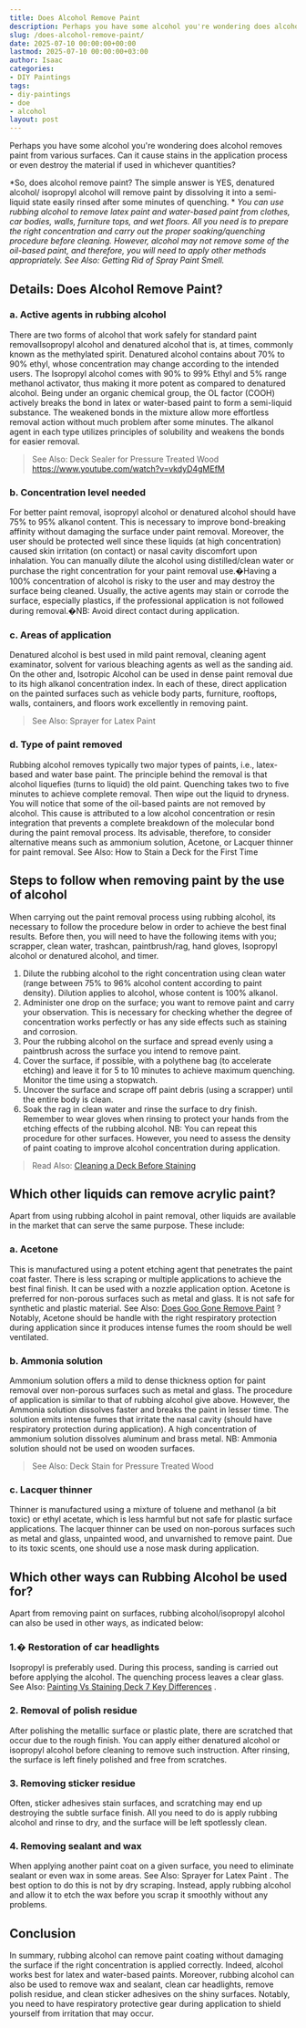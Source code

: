 ```yaml
---
title: Does Alcohol Remove Paint
description: Perhaps you have some alcohol you're wondering does alcohol removes paint from various surfaces. Can it cause stains in the application process or even...
slug: /does-alcohol-remove-paint/
date: 2025-07-10 00:00:00+00:00
lastmod: 2025-07-10 00:00:00+03:00
author: Isaac
categories:
- DIY Paintings
tags:
- diy-paintings
- doe
- alcohol
layout: post
---
```

Perhaps you have some alcohol you're wondering does alcohol removes paint from various surfaces. Can it cause stains in the application process or even destroy the material if used in whichever quantities?

*So, does alcohol remove paint? The simple answer is YES, denatured alcohol/ isopropyl alcohol will remove paint by dissolving it into a semi-liquid state easily rinsed after some minutes of quenching. *
*You can use rubbing alcohol to remove latex paint and water-based paint from clothes, car bodies, walls, furniture tops, and wet floors. All you need is to prepare the right concentration and carry out the proper soaking/quenching procedure before cleaning.*
*However, alcohol may not remove some of the oil-based paint, and therefore, you will need to apply other methods appropriately. See Also: Getting Rid of Spray Paint Smell.*
## Details: Does Alcohol Remove Paint?
### a. Active agents in rubbing alcohol
There are two forms of alcohol that work safely for standard paint removalIsopropyl alcohol and denatured alcohol that is, at times, commonly known as the methylated spirit.
Denatured alcohol contains about 70% to 90% ethyl, whose concentration may change according to the intended users.
The Isopropyl alcohol comes with 90% to 99% Ethyl and 5% range methanol activator, thus making it more potent as compared to denatured alcohol.
Being under an organic chemical group, the OL factor (COOH) actively breaks the bond in latex or water-based paint to form a semi-liquid substance.
The weakened bonds in the mixture allow more effortless removal action without much problem after some minutes. The alkanol agent in each type utilizes principles of solubility and weakens the bonds for easier removal.
> See Also:
> Deck Sealer for Pressure Treated Wood
https://www.youtube.com/watch?v=vkdyD4gMEfM
### b. Concentration level needed
For better paint removal, isopropyl alcohol or denatured alcohol should have 75% to 95% alkanol content. This is necessary to improve bond-breaking affinity without damaging the surface under paint removal.
Moreover, the user should be protected well since these liquids (at high concentration) caused skin irritation (on contact) or nasal cavity discomfort upon inhalation.
You can manually dilute the alcohol using distilled/clean water or purchase the right concentration for your paint removal use.�Having a 100% concentration of alcohol is risky to the user and may destroy the surface being cleaned.
Usually, the active agents may stain or corrode the surface, especially plastics, if the professional application is not followed during removal.�NB: Avoid direct contact during application.
### c. Areas of application
Denatured alcohol is best used in mild paint removal, cleaning agent examinator, solvent for various bleaching agents as well as the sanding aid.
On the other and, Isotropic Alcohol can be used in dense paint removal due to its high alkanol concentration index.
In each of these, direct application on the painted surfaces such as vehicle body parts, furniture, rooftops, walls, containers, and floors work excellently in removing paint.
> See Also:
> Sprayer for Latex Paint
### d. Type of paint removed
Rubbing alcohol removes typically two major types of paints, i.e., latex-based and water base paint. The principle behind the removal is that alcohol liquefies (turns to liquid) the old paint.
Quenching takes two to five minutes to achieve complete removal. Then wipe out the liquid to dryness.
You will notice that some of the oil-based paints are not removed by alcohol. This cause is attributed to a low alcohol concentration or resin integration that prevents a complete breakdown of the molecular bond during the paint removal process.
Its advisable, therefore, to consider alternative means such as ammonium solution, Acetone, or Lacquer thinner for paint removal. See Also:
How to Stain a Deck for the First Time
## Steps to follow when removing paint by the use of alcohol
When carrying out the paint removal process using rubbing alcohol, its necessary to follow the procedure below in order to achieve the best final results.
Before then, you will need to have the following items with you; scrapper, clean water, trashcan, paintbrush/rag, hand gloves, Isopropyl alcohol or denatured alcohol, and timer.
1. Dilute the rubbing alcohol to the right concentration using clean water (range between 75% to 96% alcohol content according to paint density). Dilution applies to alcohol, whose content is 100% alkanol.
2. Administer one drop on the surface; you want to remove paint and carry your observation. This is necessary for checking whether the degree of concentration works perfectly or has any side effects such as staining and corrosion.
3. Pour the rubbing alcohol on the surface and spread evenly using a paintbrush across the surface you intend to remove paint.
4. Cover the surface, if possible, with a polythene bag (to accelerate etching) and leave it for 5 to 10 minutes to achieve maximum quenching. Monitor the time using a stopwatch.
5. Uncover the surface and scrape off paint debris (using a scrapper) until the entire body is clean.
6. Soak the rag in clean water and rinse the surface to dry finish. Remember to wear gloves when rinsing to protect your hands from the etching effects of the rubbing alcohol.
NB: You can repeat this procedure for other surfaces. However, you need to assess the density of paint coating to improve alcohol concentration during application.
> Read Also:
> [Cleaning a Deck Before Staining](https://pestpolicy.com/how-to-clean-a-deck-before-staining/)
## Which other liquids can remove acrylic paint?
Apart from using rubbing alcohol in paint removal, other liquids are available in the market that can serve the same purpose. These include:
### a. Acetone
This is manufactured using a potent etching agent that penetrates the paint coat faster. There is less scraping or multiple applications to achieve the best final finish. It can be used with a nozzle application option.
Acetone is preferred for non-porous surfaces such as metal and glass. It is not safe for synthetic and plastic material. See Also:
[Does Goo Gone Remove Paint](https://pestpolicy.com/does-goo-gone-remove-paint/)
?
Notably, Acetone should be handle with the right respiratory protection during application since it produces intense fumes  the room should be well ventilated.
### b. Ammonia solution
Ammonium solution offers a mild to dense thickness option for paint removal over non-porous surfaces such as metal and glass. The procedure of application is similar to that of rubbing alcohol give above.
However, the Ammonia solution dissolves faster and breaks the paint in lesser time. The solution emits intense fumes that irritate the nasal cavity (should have respiratory protection during application).
A high concentration of ammonium solution dissolves aluminum and brass metal. NB: Ammonia solution should not be used on wooden surfaces.
> See Also:
> Deck Stain for Pressure Treated Wood
### c. Lacquer thinner
Thinner is manufactured using a mixture of toluene and methanol (a bit toxic) or ethyl acetate, which is less harmful but not safe for plastic surface applications.
The lacquer thinner can be used on non-porous surfaces such as metal and glass, unpainted wood, and unvarnished to remove paint. Due to its toxic scents, one should use a nose mask during application.
## Which other ways can Rubbing Alcohol be used for?
Apart from removing paint on surfaces, rubbing alcohol/isopropyl alcohol can also be used in other ways, as indicated below:
### 1.� Restoration of car headlights
Isopropyl is preferably used. During this process, sanding is carried out before applying the alcohol.
The quenching process leaves a clear glass. See Also:
[Painting Vs Staining Deck  7 Key Differences](https://pestpolicy.com/painting-vs-staining-deck/)
.
### 2. Removal of polish residue
After polishing the metallic surface or plastic plate, there are scratched that occur due to the rough finish.
You can apply either denatured alcohol or isopropyl alcohol before cleaning to remove such instruction. After rinsing, the surface is left finely polished and free from scratches.
### 3. Removing sticker residue
Often, sticker adhesives stain surfaces, and scratching may end up destroying the subtle surface finish. All you need to do is apply rubbing alcohol and rinse to dry, and the surface will be left spotlessly clean.
### 4. Removing sealant and wax
When applying another paint coat on a given surface, you need to eliminate sealant or even wax in some areas. See Also:
Sprayer for Latex Paint
.
The best option to do this is not by dry scraping. Instead, apply rubbing alcohol and allow it to etch the wax before you scrap it smoothly without any problems.
## Conclusion
In summary, rubbing alcohol can remove paint coating without damaging the surface if the right concentration is applied correctly. Indeed, alcohol works best for latex and water-based paints.
Moreover, rubbing alcohol can also be used to remove wax and sealant, clean car headlights, remove polish residue, and clean sticker adhesives on the shiny surfaces.
Notably, you need to have respiratory protective gear during application to shield yourself from irritation that may occur.